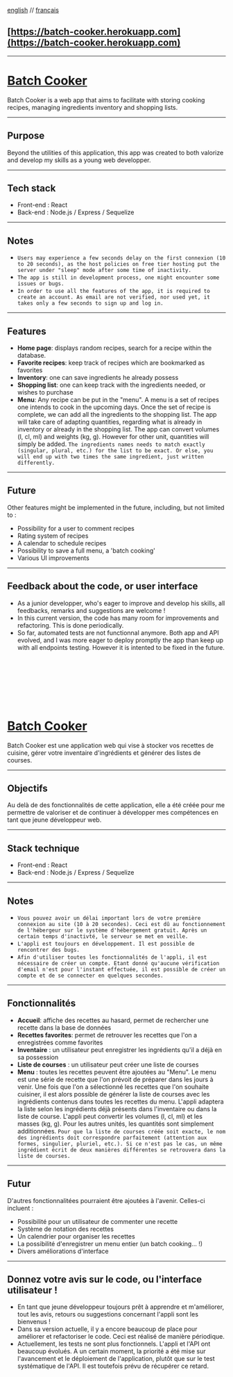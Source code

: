 [english](#english) // [français](#français)
## **[https://batch-cooker.herokuapp.com](https://batch-cooker.herokuapp.com)**

***

# [Batch Cooker](https://batch-cooker.herokuapp.com)

<a name="english"></a>
Batch Cooker is a web app that aims to facilitate with storing cooking recipes, managing ingredients inventory and shopping lists.

***


## Purpose

Beyond the utilities of this application, this app was created to both valorize and develop my skills as a young web developper.

***

## Tech stack

- Front-end : React
- Back-end : Node.js / Express / Sequelize

***

## Notes

- `Users may experience a few seconds delay on the first connexion (10 to 20 seconds), as the host policies on free tier hosting put the server under "sleep" mode after some time of inactivity.`
- `The app is still in development process, one might encounter some issues or bugs.`
- `In order to use all the features of the app, it is required to create an account. As email are not verified, nor used yet, it takes only a few seconds to sign up and log in.`

***

## Features

- **Home page**: displays random recipes, search for a recipe within the database.
- **Favorite recipes**: keep track of recipes which are bookmarked as favorites
- **Inventory**: one can save ingredients he already possess
- **Shopping list**: one can keep track with the ingredients needed, or wishes to purchase
- **Menu**: Any recipe can be put in the "menu". A menu is a set of recipes one intends to cook in the upcoming days. Once the set of recipe is complete, we can add all the ingredients to the shopping list. The app will take care of adapting quantities, regarding what is already in inventory or already in the shopping list. The app can convert volumes (l, cl, ml) and weights (kg, g). However for other unit, quantities will simply be added.
`The ingredients names needs to match exactly (singular, plural, etc.) for the list to be exact. Or else, you will end up with two times the same ingredient, just written differently.`

***

## Future

Other features might be implemented in the future, including, but not limited to :
- Possibility for a user to comment recipes
- Rating system of recipes
- A calendar to schedule recipes
- Possibility to save a full menu, a 'batch cooking'
- Various UI improvements

***

## Feedback about the code, or user interface

* As a junior developper, who's eager to improve and develop his skills, all feedbacks, remarks and suggestions are welcome !
* In this current version, the code has many room for improvements and refactoring. This is done periodically.
* So far, automated tests are not functionnal anymore. Both app and API evolved, and I was more eager to deploy promptly the app than keep up with all endpoints testing. However it is intented to be fixed in the future.


\
\
\
\
\
\
<a name="français"></a>
# [Batch Cooker](https://batch-cooker.herokuapp.com)

Batch Cooker est une application web qui vise à stocker vos recettes de cuisine, gérer votre inventaire d'ingrédients et générer des listes de courses.

***

## Objectifs

Au delà de des fonctionnalités de cette application, elle a été créée pour me permettre de valoriser et de continuer à développer mes compétences en tant que jeune développeur web. 

***

## Stack technique

- Front-end : React
- Back-end : Node.js / Express / Sequelize

***

## Notes

- `Vous pouvez avoir un délai important lors de votre première connexion au site (10 à 20 secondes). Ceci est dû au fonctionnement de l'hébergeur sur le système d'hébergement gratuit. Après un certain temps d'inactivté, le serveur se met en veille.`
- `L'appli est toujours en développement. Il est possible de rencontrer des bugs.`
- `Afin d'utiliser toutes les fonctionnalités de l'appli, il est nécessaire de créer un compte. Etant donné qu'aucune vérification d'email n'est pour l'instant effectuée, il est possible de créer un compte et de se connecter en quelques secondes.`

***

## Fonctionnalités

- **Accueil**: affiche des recettes au hasard, permet de rechercher une recette dans la base de données
- **Recettes favorites**: permet de retrouver les recettes que l'on a enregistrées comme favorites
- **Inventaire** : un utilisateur peut enregistrer les ingrédients qu'il a déjà en sa possession
- **Liste de courses** : un utilisateur peut créer une liste de courses
- **Menu** : toutes les recettes peuvent être ajoutées au "Menu". Le menu est une série de recette que l'on prévoit de préparer dans les jours à venir. Une fois que l'on a sélectionné les recettes que l'on souhaite cuisiner, il est alors possible de générer la liste de courses avec les ingrédients contenus dans toutes les recettes du menu. L'appli adaptera la liste selon les ingrédients déjà présents dans l'inventaire ou dans la liste de course. L'appli peut convertir les volumes (l, cl, ml) et les masses (kg, g). Pour les autres unités, les quantités sont simplement additionnées. 
`Pour que la liste de courses créée soit exacte, le nom des ingrédients doit correspondre parfaitement (attention aux formes, singulier, pluriel, etc.). Si ce n'est pas le cas, un même ingrédient écrit de deux manières différentes se retrouvera dans la liste de courses.` 

***

## Futur

D'autres fonctionnalitées pourraient être ajoutées à l'avenir. Celles-ci incluent :
- Possibilité pour un utilisateur de commenter une recette
- Système de notation des recettes
- Un calendrier pour organiser les recettes
- La possibilité d'enregistrer un menu entier (un batch cooking... !)
- Divers améliorations d'interface

***

## Donnez votre avis sur le code, ou l'interface utilisateur !

* En tant que jeune développeur toujours prêt à apprendre et m'améliorer, tout les avis, retours ou suggestions concernant l'appli sont les bienvenus !
* Dans sa version actuelle, il y a encore beaucoup de place pour améliorer et refactoriser le code. Ceci est réalisé de manière périodique.
* Actuellement, les tests ne sont plus fonctionnels. L'appli et l'API ont beaucoup évolués. A un certain moment, la priorité a été mise sur l'avancement et le déploiement de l'application, plutôt que sur le test systématique de l'API. Il est toutefois prévu de récupérer ce retard.

